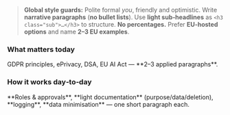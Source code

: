 > **Global style guards:** Polite formal *you*, friendly and optimistic. Write **narrative paragraphs** (**no bullet lists**).
> Use **light sub‑headlines** as `<h3 class="sub">…</h3>` to structure. **No percentages.** Prefer **EU‑hosted options** and name **2–3 EU examples**.

<h3 class="sub">What matters today</h3>
GDPR principles, ePrivacy, DSA, EU AI Act — **2–3 applied paragraphs**.
<h3 class="sub">How it works day‑to‑day</h3>
**Roles & approvals**, **light documentation** (purpose/data/deletion), **logging**, **data minimisation** — one short paragraph each.
